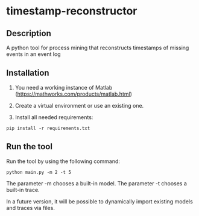 # timestamp-reconstructor

## Description
A python tool for process mining that reconstructs timestamps of missing events in an event log


## Installation
1. You need a working instance of Matlab (https://mathworks.com/products/matlab.html)

2. Create a virtual environment or use an existing one.

3. Install all needed requirements:

`pip install -r requirements.txt`

## Run the tool

Run the tool by using the following command:

`python main.py -m 2 -t 5`

The parameter -m chooses a built-in model.
The parameter -t chooses a built-in trace.

In a future version, it will be possible to dynamically import existing models and traces via files.